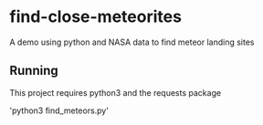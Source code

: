 # find-close-meteorites
A demo using python and NASA data to find meteor landing sites


## Running
This project requires python3 and the requests package

'python3 find_meteors.py'
